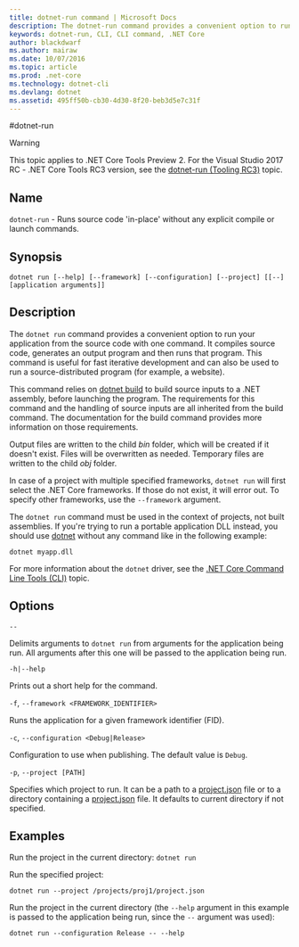 ```yaml
---
title: dotnet-run command | Microsoft Docs
description: The dotnet-run command provides a convenient option to run your application from the source code.
keywords: dotnet-run, CLI, CLI command, .NET Core
author: blackdwarf
ms.author: mairaw
ms.date: 10/07/2016
ms.topic: article
ms.prod: .net-core
ms.technology: dotnet-cli
ms.devlang: dotnet
ms.assetid: 495ff50b-cb30-4d30-8f20-beb3d5e7c31f
---
```


#dotnet-run

> [!WARNING]
> This topic applies to .NET Core Tools Preview 2. For the  Visual Studio 2017 RC - .NET Core Tools RC3 version,
> see the [dotnet-run (Tooling RC3)](../preview3/tools/dotnet-run.md) topic.

## Name 

`dotnet-run` - Runs source code 'in-place' without any explicit compile or launch commands.

## Synopsis

`dotnet run [--help] [--framework] [--configuration]
    [--project] [[--] [application arguments]]`

## Description
The `dotnet run` command provides a convenient option to run your application from the source code with one command. 
It compiles source code, generates an output program and then runs that program. 
This command is useful for fast iterative development and can also be used to run a source-distributed program (for example, a website).

This command relies on [dotnet build](dotnet-build.md) to build source inputs to a .NET assembly, before launching the program. 
The requirements for this command and the handling of source inputs are all inherited from the build command. 
The documentation for the build command provides more information on those requirements.

Output files are written to the child *bin* folder, which will be created if it doesn't exist. 
Files will be overwritten as needed. 
Temporary files are written to the child *obj* folder.  

In case of a project with multiple specified frameworks, `dotnet run` will first select the .NET Core frameworks. If those do not exist, it will error out. To specify other frameworks, use the `--framework` argument.

The `dotnet run` command must be used in the context of projects, not built assemblies. If you're trying to run a portable application DLL instead, you should use [dotnet](dotnet.md) without any command like in the following example:
 
`dotnet myapp.dll`

For more information about the `dotnet` driver, see the [.NET Core Command Line Tools (CLI)](index.md) topic.

## Options

`--`

Delimits arguments to `dotnet run` from arguments for the application being run. 
All arguments after this one will be passed to the application being run. 

`-h|--help`

Prints out a short help for the command.

`-f`, `--framework <FRAMEWORK_IDENTIFIER>`

Runs the application for a given framework identifier (FID). 

`-c`, `--configuration <Debug|Release>`

Configuration to use when publishing. The default value is `Debug`.

`-p`, `--project [PATH]`

Specifies which project to run. 
It can be a path to a [project.json](project-json.md) file or to a directory containing a [project.json](project-json.md) file. It defaults to
current directory if not specified. 

## Examples

Run the project in the current directory:
`dotnet run` 

Run the specified project:

`dotnet run --project /projects/proj1/project.json`

Run the project in the current directory (the `--help` argument in this example is passed to the application being run, since the `--` argument was used):

`dotnet run --configuration Release -- --help`